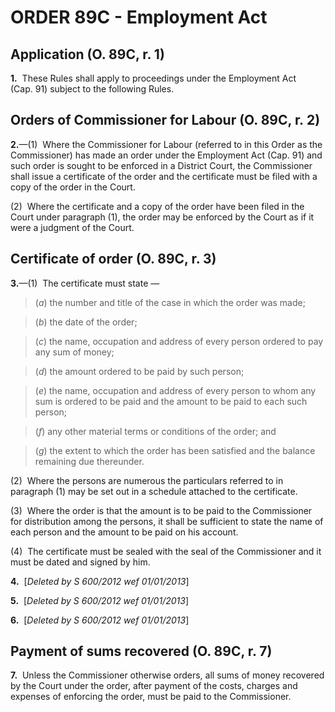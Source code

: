 # ORDER 89C - Employment Act

## Application (O. 89C, r. 1)

**1.**  These Rules shall apply to proceedings under the Employment Act (Cap. 91) subject to the following Rules.

## Orders of Commissioner for Labour (O. 89C, r. 2)

**2.**—(1)  Where the Commissioner for Labour (referred to in this Order as the Commissioner) has made an order under the Employment Act (Cap. 91) and such order is sought to be enforced in a District Court, the Commissioner shall issue a certificate of the order and the certificate must be filed with a copy of the order in the Court.



(2)  Where the certificate and a copy of the order have been filed in the Court under paragraph (1), the order may be enforced by the Court as if it were a judgment of the Court.

## Certificate of order (O. 89C, r. 3)

**3.**—(1)  The certificate must state —

>(_a_) the number and title of the case in which the order was made;

>(_b_) the date of the order;

>(_c_) the name, occupation and address of every person ordered to pay any sum of money;

>(_d_) the amount ordered to be paid by such person;

>(_e_) the name, occupation and address of every person to whom any sum is ordered to be paid and the amount to be paid to each such person;

>(_f_) any other material terms or conditions of the order; and

>(_g_) the extent to which the order has been satisfied and the balance remaining due thereunder.



(2)  Where the persons are numerous the particulars referred to in paragraph (1) may be set out in a schedule attached to the certificate.



(3)  Where the order is that the amount is to be paid to the Commissioner for distribution among the persons, it shall be sufficient to state the name of each person and the amount to be paid on his account.



(4)  The certificate must be sealed with the seal of the Commissioner and it must be dated and signed by him.

**4.**  \[_Deleted by S 600/2012 wef 01/01/2013_\]

**5.**  \[_Deleted by S 600/2012 wef 01/01/2013_\]

**6.**  \[_Deleted by S 600/2012 wef 01/01/2013_\]

## Payment of sums recovered (O. 89C, r. 7)

**7.**  Unless the Commissioner otherwise orders, all sums of money recovered by the Court under the order, after payment of the costs, charges and expenses of enforcing the order, must be paid to the Commissioner.
